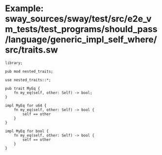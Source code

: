# Example: sway_sources/sway/test/src/e2e_vm_tests/test_programs/should_pass/language/generic_impl_self_where/src/traits.sw

```sway
library;

pub mod nested_traits;

use nested_traits::*;

pub trait MyEq {
    fn my_eq(self, other: Self) -> bool;
}

impl MyEq for u64 {
    fn my_eq(self, other: Self) -> bool {
        self == other
    }
}

impl MyEq for bool {
    fn my_eq(self, other: Self) -> bool {
        self == other
    }
}

```
